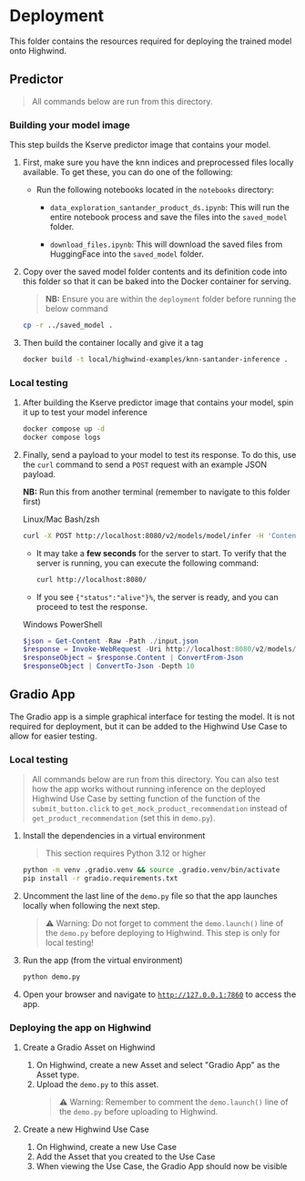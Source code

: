 # Deployment

This folder contains the resources required for deploying the trained model onto Highwind.

## Predictor

> All commands below are run from this directory.

### Building your model image

This step builds the Kserve predictor image that contains your model.

1. First, make sure you have the knn indices and preprocessed files locally available. To get these, you can do one of the following:
    - Run the following notebooks located in the `notebooks` directory:
        - `data_exploration_santander_product_ds.ipynb`: This will run the entire notebook process and save the files into the `saved_model` folder.

        - `download_files.ipynb`: This will download the saved files from HuggingFace into the `saved_model` folder.

1. Copy over the saved model folder contents and its definition code into this folder so that it can be baked into the Docker container for serving.
   > **NB:** Ensure you are within the `deployment` folder before running the below command

    ```bash
    cp -r ../saved_model .
    ```

1. Then build the container locally and give it a tag

    ```bash
    docker build -t local/highwind-examples/knn-santander-inference .
    ```

### Local testing

1. After building the Kserve predictor image that contains your model, spin it up to test your model inference

    ```bash
    docker compose up -d
    docker compose logs
    ```

1. Finally, send a payload to your model to test its response. To do this, use the `curl` command to send a `POST` request with an example JSON payload.

    **NB:** Run this from another terminal (remember to navigate to this folder first)

    Linux/Mac Bash/zsh

    ```bash
    curl -X POST http://localhost:8080/v2/models/model/infer -H 'Content-Type: application/json' -d @./input.json
    ```

    - It may take a **few seconds** for the server to start. To verify that the server is running, you can execute the following command:

        ```bash
        curl http://localhost:8080/
        ```

    - If you see `{"status":"alive"}%`, the server is ready, and you can proceed to test the response.



    Windows PowerShell

    ```PowerShell
    $json = Get-Content -Raw -Path ./input.json
    $response = Invoke-WebRequest -Uri http://localhost:8080/v2/models/model/infer -Method Post -ContentType 'application/json' -Body ([System.Text.Encoding]::UTF8.GetBytes($json))
    $responseObject = $response.Content | ConvertFrom-Json
    $responseObject | ConvertTo-Json -Depth 10
    ```

## Gradio App

The Gradio app is a simple graphical interface for testing the model. It is not required for deployment, but it can be added to the Highwind Use Case to allow for easier testing.

### Local testing

> All commands below are run from this directory.
> You can also test how the app works without running inference on the deployed Highwind Use Case by setting function of the function of the `submit_button.click` to `get_mock_product_recommendation` instead of `get_product_recommendation` (set this in `demo.py`).

1. Install the dependencies in a virtual environment

    > This section requires Python 3.12 or higher

    ```bash
    python -m venv .gradio.venv && source .gradio.venv/bin/activate
    pip install -r gradio.requirements.txt
    ```

1. Uncomment the last line of the `demo.py` file so that the app launches locally when following the next step.

    > ⚠️ Warning: Do not forget to comment the `demo.launch()` line of the `demo.py` before deploying to Highwind. This step is only for local testing!

1. Run the app (from the virtual environment)

    ```bash
    python demo.py
    ```

1. Open your browser and navigate to [`http://127.0.0.1:7860`](http://127.0.0.1:7860) to access the app.

### Deploying the app on Highwind

1. Create a Gradio Asset on Highwind
    1. On Highwind, create a new Asset and select "Gradio App" as the Asset type.
    2. Upload the `demo.py` to this asset.
        > ⚠️ Warning: Remember to comment the `demo.launch()` line of the `demo.py` before uploading to Highwind.

1. Create a new Highwind Use Case
    1. On Highwind, create a new Use Case
    2. Add the Asset that you created to the Use Case
    3. When viewing the Use Case, the Gradio App should now be visible